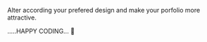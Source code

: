 Alter according your prefered design and make your porfolio more attractive.

.....HAPPY CODING... 🚀 
